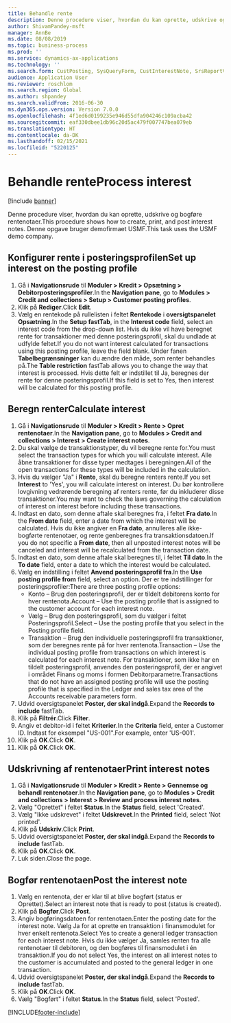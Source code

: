 ```yaml
---
title: Behandle rente
description: Denne procedure viser, hvordan du kan oprette, udskrive og bogføre rentenotaer.
author: ShivamPandey-msft
manager: AnnBe
ms.date: 08/08/2019
ms.topic: business-process
ms.prod: ''
ms.service: dynamics-ax-applications
ms.technology: ''
ms.search.form: CustPosting, SysQueryForm, CustInterestNote, SrsReportViewerForm
audience: Application User
ms.reviewer: roschlom
ms.search.region: Global
ms.author: shpandey
ms.search.validFrom: 2016-06-30
ms.dyn365.ops.version: Version 7.0.0
ms.openlocfilehash: 4f1ed6d0199235e946d55dfa904246c109acba42
ms.sourcegitcommit: eaf330dbee1db96c20d5ac479f007747bea079eb
ms.translationtype: HT
ms.contentlocale: da-DK
ms.lasthandoff: 02/15/2021
ms.locfileid: "5220125"
---
```

# <a name="process-interest"></a><span data-ttu-id="70bff-103">Behandle rente</span><span class="sxs-lookup"><span data-stu-id="70bff-103">Process interest</span></span>

[!include [banner](../../includes/banner.md)]

<span data-ttu-id="70bff-104">Denne procedure viser, hvordan du kan oprette, udskrive og bogføre rentenotaer.</span><span class="sxs-lookup"><span data-stu-id="70bff-104">This procedure shows how to create, print, and post interest notes.</span></span> <span data-ttu-id="70bff-105">Denne opgave bruger demofirmaet USMF.</span><span class="sxs-lookup"><span data-stu-id="70bff-105">This task uses the USMF demo company.</span></span>


## <a name="set-up-interest-on-the-posting-profile"></a><span data-ttu-id="70bff-106">Konfigurer rente i posteringsprofilen</span><span class="sxs-lookup"><span data-stu-id="70bff-106">Set up interest on the posting profile</span></span>
1. <span data-ttu-id="70bff-107">Gå i **Navigationsrude** til **Moduler > Kredit > Opsætning > Debitorposteringsprofiler**.</span><span class="sxs-lookup"><span data-stu-id="70bff-107">In the **Navigation pane**, go to **Modules > Credit and collections > Setup > Customer posting profiles**.</span></span>
2. <span data-ttu-id="70bff-108">Klik på **Rediger**.</span><span class="sxs-lookup"><span data-stu-id="70bff-108">Click **Edit**.</span></span>
3. <span data-ttu-id="70bff-109">Vælg en rentekode på rullelisten i feltet **Rentekode** i **oversigtspanelet Opsætning**.</span><span class="sxs-lookup"><span data-stu-id="70bff-109">In the **Setup fastTab**, in the **Interest code** field, select an interest code from the drop-down list.</span></span> <span data-ttu-id="70bff-110">Hvis du ikke vil have beregnet rente for transaktioner med denne posteringsprofil, skal du undlade at udfylde feltet.</span><span class="sxs-lookup"><span data-stu-id="70bff-110">If you do not want interest calculated for transactions using this posting profile, leave the field blank.</span></span> <span data-ttu-id="70bff-111">Under fanen **Tabelbegrænsninger** kan du ændre den måde, som renter behandles på.</span><span class="sxs-lookup"><span data-stu-id="70bff-111">The **Table restriction** fastTab allows you to change the way that interest is processed.</span></span> <span data-ttu-id="70bff-112">Hvis dette felt er indstillet til Ja, beregnes der rente for denne posteringsprofil.</span><span class="sxs-lookup"><span data-stu-id="70bff-112">If this field is set to Yes, then interest will be calculated for this posting profile.</span></span>  

## <a name="calculate-interest"></a><span data-ttu-id="70bff-113">Beregn renter</span><span class="sxs-lookup"><span data-stu-id="70bff-113">Calculate interest</span></span>
1. <span data-ttu-id="70bff-114">Gå i **Navigationsrude** til **Moduler > Kredit > Rente > Opret rentenotaer**.</span><span class="sxs-lookup"><span data-stu-id="70bff-114">In the **Navigation pane**, go to **Modules > Credit and collections > Interest > Create interest notes**.</span></span>
2. <span data-ttu-id="70bff-115">Du skal vælge de transaktionstyper, du vil beregne rente for.</span><span class="sxs-lookup"><span data-stu-id="70bff-115">You must select the transaction types for which you will calculate interest.</span></span> <span data-ttu-id="70bff-116">Alle åbne transaktioner for disse typer medtages i beregningen.</span><span class="sxs-lookup"><span data-stu-id="70bff-116">All of the open transactions for these types will be included in the calculation.</span></span>  
3. <span data-ttu-id="70bff-117">Hvis du vælger "Ja" i **Rente**, skal du beregne renters rente.</span><span class="sxs-lookup"><span data-stu-id="70bff-117">If you set **Interest** to 'Yes', you will calculate interest on interest.</span></span> <span data-ttu-id="70bff-118">Du bør kontrollere lovgivning vedrørende beregning af renters rente, før du inkluderer disse transaktioner.</span><span class="sxs-lookup"><span data-stu-id="70bff-118">You may want to check the laws governing the calculation of interest on interest before including these transactions.</span></span>  
4. <span data-ttu-id="70bff-119">Indtast en dato, som denne aftale skal beregnes fra, i feltet **Fra dato**.</span><span class="sxs-lookup"><span data-stu-id="70bff-119">In the **From date** field, enter a date from which the interest will be calculated.</span></span> <span data-ttu-id="70bff-120">Hvis du ikke angiver en **Fra dato**, annulleres alle ikke-bogførte rentenotaer, og rente genberegnes fra transaktionsdatoen.</span><span class="sxs-lookup"><span data-stu-id="70bff-120">If you do not specific a **From date**, then all unposted interest notes will be canceled and interest will be recalculated from the transaction date.</span></span>
5. <span data-ttu-id="70bff-121">Indtast en dato, som denne aftale skal beregnes til, i feltet **Til dato**.</span><span class="sxs-lookup"><span data-stu-id="70bff-121">In the **To date** field, enter a date to which the interest would be calculated.</span></span>
6. <span data-ttu-id="70bff-122">Vælg en indstilling i feltet **Anvend posteringsprofil fra**.</span><span class="sxs-lookup"><span data-stu-id="70bff-122">In the **Use posting profile from** field, select an option.</span></span> <span data-ttu-id="70bff-123">Der er tre indstillinger for posteringsprofiler:</span><span class="sxs-lookup"><span data-stu-id="70bff-123">There are three posting profile options:</span></span>
    - <span data-ttu-id="70bff-124">Konto – Brug den posteringsprofil, der er tildelt debitorens konto for hver rentenota.</span><span class="sxs-lookup"><span data-stu-id="70bff-124">Account – Use the posting profile that is assigned to the customer account for each interest note.</span></span> 
    - <span data-ttu-id="70bff-125">Vælg – Brug den posteringsprofil, som du vælger i feltet Posteringsprofil.</span><span class="sxs-lookup"><span data-stu-id="70bff-125">Select – Use the posting profile that you select in the Posting profile field.</span></span>
    - <span data-ttu-id="70bff-126">Transaktion – Brug den individuelle posteringsprofil fra transaktioner, som der beregnes rente på for hver rentenota.</span><span class="sxs-lookup"><span data-stu-id="70bff-126">Transaction – Use the individual posting profile from transactions on which interest is calculated for each interest note.</span></span> <span data-ttu-id="70bff-127">For transaktioner, som ikke har en tildelt posteringsprofil, anvendes den posteringsprofil, der er angivet i området Finans og moms i formen Debitorparametre.</span><span class="sxs-lookup"><span data-stu-id="70bff-127">Transactions that do not have an assigned posting profile will use the posting profile that is specified in the Ledger and sales tax area of the Accounts receivable parameters form.</span></span>  
7. <span data-ttu-id="70bff-128">Udvid oversigtspanelet **Poster, der skal indgå**.</span><span class="sxs-lookup"><span data-stu-id="70bff-128">Expand the **Records to include** fastTab.</span></span>
8. <span data-ttu-id="70bff-129">Klik på **Filtrér**.</span><span class="sxs-lookup"><span data-stu-id="70bff-129">Click **Filter**.</span></span>
9. <span data-ttu-id="70bff-130">Angiv et debitor-id i feltet **Kriterier**.</span><span class="sxs-lookup"><span data-stu-id="70bff-130">In the **Criteria** field, enter a Customer ID.</span></span> <span data-ttu-id="70bff-131">Indtast for eksempel "US-001".</span><span class="sxs-lookup"><span data-stu-id="70bff-131">For example, enter 'US-001'.</span></span>
6. <span data-ttu-id="70bff-132">Klik på **OK**.</span><span class="sxs-lookup"><span data-stu-id="70bff-132">Click **OK**.</span></span>
7. <span data-ttu-id="70bff-133">Klik på **OK**.</span><span class="sxs-lookup"><span data-stu-id="70bff-133">Click **OK**.</span></span>

## <a name="print-interest-notes"></a><span data-ttu-id="70bff-134">Udskrivning af rentenotaer</span><span class="sxs-lookup"><span data-stu-id="70bff-134">Print interest notes</span></span>
1. <span data-ttu-id="70bff-135">Gå i **Navigationsrude** til **Moduler > Kredit > Rente > Gennemse og behandl rentenotaer**.</span><span class="sxs-lookup"><span data-stu-id="70bff-135">In the **Navigation pane**, go to **Modules > Credit and collections > Interest > Review and process interest notes**.</span></span>
2. <span data-ttu-id="70bff-136">Vælg "Oprettet" i feltet **Status**.</span><span class="sxs-lookup"><span data-stu-id="70bff-136">In the **Status** field, select 'Created'.</span></span>
3. <span data-ttu-id="70bff-137">Vælg "Ikke udskrevet" i feltet **Udskrevet**.</span><span class="sxs-lookup"><span data-stu-id="70bff-137">In the **Printed** field, select 'Not printed'.</span></span>
4. <span data-ttu-id="70bff-138">Klik på **Udskriv**.</span><span class="sxs-lookup"><span data-stu-id="70bff-138">Click **Print**.</span></span>
5. <span data-ttu-id="70bff-139">Udvid oversigtspanelet **Poster, der skal indgå**.</span><span class="sxs-lookup"><span data-stu-id="70bff-139">Expand the **Records to include** fastTab.</span></span>
6. <span data-ttu-id="70bff-140">Klik på **OK**.</span><span class="sxs-lookup"><span data-stu-id="70bff-140">Click **OK**.</span></span>
7. <span data-ttu-id="70bff-141">Luk siden.</span><span class="sxs-lookup"><span data-stu-id="70bff-141">Close the page.</span></span>

## <a name="post-the-interest-note"></a><span data-ttu-id="70bff-142">Bogfør rentenotaen</span><span class="sxs-lookup"><span data-stu-id="70bff-142">Post the interest note</span></span>
1. <span data-ttu-id="70bff-143">Vælg en rentenota, der er klar til at blive bogført (status er Oprettet).</span><span class="sxs-lookup"><span data-stu-id="70bff-143">Select an interest note that is ready to post (status is created).</span></span>
2. <span data-ttu-id="70bff-144">Klik på **Bogfør**.</span><span class="sxs-lookup"><span data-stu-id="70bff-144">Click **Post**.</span></span>
3. <span data-ttu-id="70bff-145">Angiv bogføringsdatoen for rentenotaen.</span><span class="sxs-lookup"><span data-stu-id="70bff-145">Enter the posting date for the interest note.</span></span> <span data-ttu-id="70bff-146">Vælg Ja for at oprette en transaktion i finansmodulet for hver enkelt rentenota.</span><span class="sxs-lookup"><span data-stu-id="70bff-146">Select Yes to create a general ledger transaction for each interest note.</span></span> <span data-ttu-id="70bff-147">Hvis du ikke vælger Ja, samles renten fra alle rentenotaer til debitoren, og den bogføres til finansmodulet i én transaktion.</span><span class="sxs-lookup"><span data-stu-id="70bff-147">If you do not select Yes, the interest on all interest notes to the customer is accumulated and posted to the general ledger in one transaction.</span></span>  
4. <span data-ttu-id="70bff-148">Udvid oversigtspanelet **Poster, der skal indgå**.</span><span class="sxs-lookup"><span data-stu-id="70bff-148">Expand the **Records to include** fastTab.</span></span>
5. <span data-ttu-id="70bff-149">Klik på **OK**.</span><span class="sxs-lookup"><span data-stu-id="70bff-149">Click **OK**.</span></span>
6. <span data-ttu-id="70bff-150">Vælg "Bogført" i feltet **Status**.</span><span class="sxs-lookup"><span data-stu-id="70bff-150">In the **Status** field, select 'Posted'.</span></span>



[!INCLUDE[footer-include](../../../includes/footer-banner.md)]